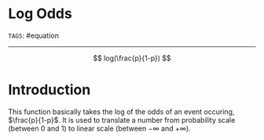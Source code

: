 # Log Odds
`TAGS`: #equation

---
$$
log(\frac{p}{1-p})
$$

# Introduction
This function basically takes the log of the odds of an event occuring, $\frac{p}{1-p}$. It is used to translate a number from probability scale (between 0 and 1) to linear scale (between $-\infty$ and $+\infty$).